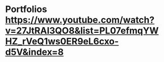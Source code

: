 # Portfolios https://www.youtube.com/watch?v=27JtRAI3QO8&list=PL07efmqYWHZ_rVeQ1ws0ER9eL6cxo-d5V&index=8